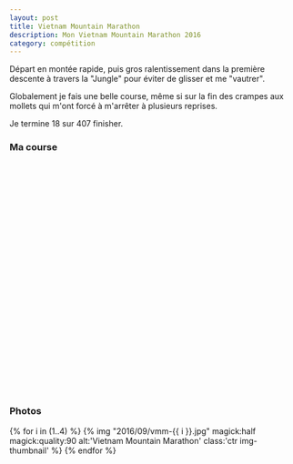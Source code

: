```yaml
---
layout: post
title: Vietnam Mountain Marathon
description: Mon Vietnam Mountain Marathon 2016
category: compétition
---
```


Départ en montée rapide, puis gros ralentissement dans la première descente à
travers la "Jungle" pour éviter de glisser et me "vautrer".

Globalement je fais une belle course, même si sur la fin des crampes aux mollets
qui m'ont forcé à m'arrêter  à plusieurs reprises.

Je termine 18 sur 407 finisher.

### Ma course

<iframe
  height='405'
  width='100%'
  frameborder='0'
  allowtransparency='true'
  scrolling='no'
  data-src='https://www.strava.com/activities/723122337/embed/6e414f6fc47d1b09b4b6328d713410a0e3dc92fc'
  onload='lzld(this)'>
</iframe>

### Photos

{% for i in (1..4) %}
{%
  img
  "2016/09/vmm-{{ i }}.jpg"
  magick:half
  magick:quality:90
  alt:'Vietnam Mountain Marathon'
  class:'ctr img-thumbnail'
%}
{% endfor %}
